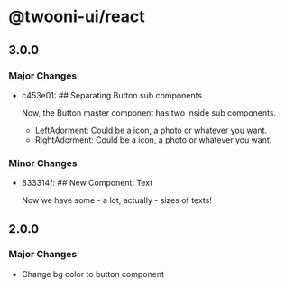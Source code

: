 # @twooni-ui/react

## 3.0.0

### Major Changes

- c453e01: ## Separating Button sub components

  Now, the Button master component has two inside sub components.

  - LeftAdorment: Could be a icon, a photo or whatever you want.
  - RightAdorment: Could be a icon, a photo or whatever you want.

### Minor Changes

- 833314f: ## New Component: Text

  Now we have some - a lot, actually - sizes of texts!

## 2.0.0

### Major Changes

- Change bg color to button component
